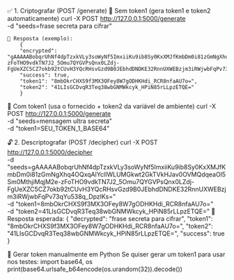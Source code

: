
✅ 1. Criptografar (POST /generate)
🔹 Sem token1 (gera token1 e token2 automaticamente)
	curl -X POST http://127.0.0.1:5000/generate \
	  -d "seeds=frase secreta para cifrar"
    
    📌 Resposta (exemplo):
        {
        "encrypted": "gAAAAABobqrUhNf4dpTzxkVLy3soWyNf5ImxiiKu9ib8Sy0KxXMJfKmbDm0i81zGmNgXhq4OQxqAlYclIWLUMGkwt2GkTVkHJav0OVMQdqeaOl5Sm0MthjiMqjM2e-zFoTHO9vdkTN7J2_5Omu7QYGVPsQnx0LZdj-FgUeXZC5CZ7okb92tCUvH3YQcRHsvGzd9B0JEbhdDNDKE32RnnUXWEBzjm3iRWjwbFqPv73qYu538q_DpzlKs=",
        "success": true,
        "token1": "8mbOkrCHXS9f3MX3OFey8W7gODHKHdi_RCR8nfaAU7o=",
        "token2": "41LIsGCDvqR3Teq38wbGNMWkcyk_HPiN85rLLpzETQE="
        }



🔹 Com token1 (usa o fornecido + token2 da variável de ambiente)
	curl -X POST http://127.0.0.1:5000/generate \
	  -d "seeds=mensagem ultra secreta" \
	  -d "token1=SEU_TOKEN_1_BASE64"


🔓 2. Descriptografar (POST /decipher)
	curl -X POST http://127.0.0.1:5000/decipher \
        -d "seeds=gAAAAABobqrUhNf4dpTzxkVLy3soWyNf5ImxiiKu9ib8Sy0KxXMJfKmbDm0i81zGmNgXhq4OQxqAlYclIWLUMGkwt2GkTVkHJav0OVMQdqeaOl5Sm0MthjiMqjM2e-zFoTHO9vdkTN7J2_5Omu7QYGVPsQnx0LZdj-FgUeXZC5CZ7okb92tCUvH3YQcRHsvGzd9B0JEbhdDNDKE32RnnUXWEBzjm3iRWjwbFqPv73qYu538q_DpzlKs=" \
        -d "token1=8mbOkrCHXS9f3MX3OFey8W7gODHKHdi_RCR8nfaAU7o=" \
        -d "token2=41LIsGCDvqR3Teq38wbGNMWkcyk_HPiN85rLLpzETQE="
    📌 Resposta esperada:
        {
        "decrypted": "frase secreta para cifrar",
        "token1": "8mbOkrCHXS9f3MX3OFey8W7gODHKHdi_RCR8nfaAU7o=",
        "token2": "41LIsGCDvqR3Teq38wbGNMWkcyk_HPiN85rLLpzETQE=",
        "success": true
        }



🔧 Gerar token manualmente em Python
Se quiser gerar um token1 para usar nos testes:
	import base64, os
	print(base64.urlsafe_b64encode(os.urandom(32)).decode())
